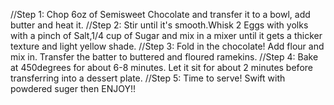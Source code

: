 //Step 1: Chop 6oz of Semisweet Chocolate and transfer it to a bowl, add butter and heat it.
//Step 2: Stir until it's smooth.Whisk 2 Eggs with yolks with a pinch of Salt,1/4 cup of Sugar and mix in a mixer until it gets a thicker texture and light yellow shade.
//Step 3: Fold in the chocolate! Add flour and mix in. Transfer the batter to buttered and floured ramekins.
//Step 4: Bake at 450degrees for about 6-8 minutes. Let it sit for about 2 minutes before transferring into a dessert plate.
//Step 5: Time to serve! Swift with powdered suger then ENJOY!!